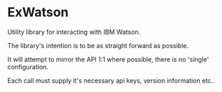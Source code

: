 # ExWatson

Utility library for interacting with IBM Watson.

The library's intention is to be as straight forward as possible.

It will attempt to mirror the API 1:1 where possible, there is no 'single' configuration.

Each call must supply it's necessary api keys, version information etc..
